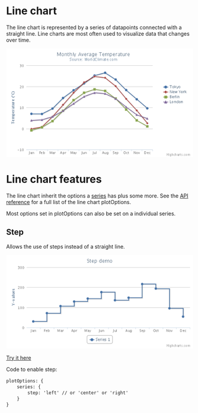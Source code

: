 Line chart
==========

The line chart is represented by a series of datapoints connected with a straight line. Line charts are most often used to visualize data that changes over time.

![line.png](line.png)

Line chart features
===================

The line chart inherit the options a [series](/docs/chart-concepts/series) has plus some more. See the [API reference](https://api.highcharts.com/highcharts/plotOptions.line) for a full list of the line chart plotOptions.

Most options set in plotOptions can also be set on a individual series.

Step
----

Allows the use of steps instead of a straight line.

![step_demo.png](step_demo.png)

[Try it here](https://jsfiddle.net/gh/get/jquery/1.7.1/highslide-software/highcharts.com/tree/master/samples/highcharts/plotoptions/line-step/)

Code to enable step:

    
    plotOptions: {
        series: {
            step: 'left' // or 'center' or 'right'
        }
    }